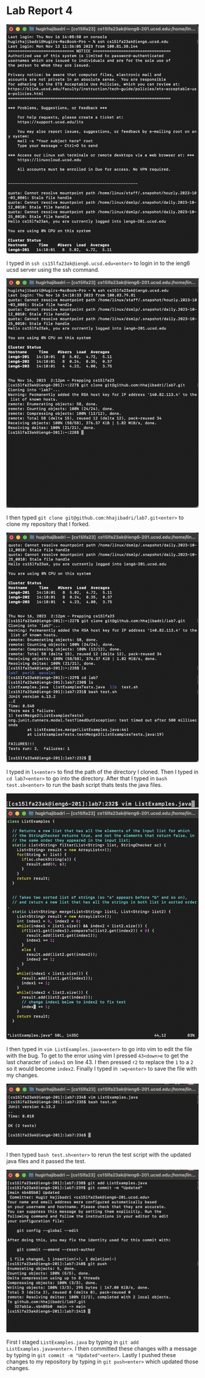 # Lab Report 4

![Image 1](img1.png)

I typed in `ssh cs15lfa23ak@ieng6.ucsd.edu<enter>` to login in to the ieng6 ucsd server using the ssh command.

![Image 2](img2.png)

I then typed `git clone git@github.com:hhajibadri/lab7.git<enter>` to clone my repository that I forked.

![Image 3](img3.png)

I typed in `ls<enter>` to find the path of the directory I cloned.
Then I typed in `cd lab7<enter>` to go into the directory.
After that I typed in `bash test.sh<enter>` to run the bash script thats tests the java files.

![Image 4](img4.png) ![Image 5](img5.png)

I then typed in `vim ListExamples.java<enter>` to go into vim to edit the file with the bug.
To get to the error using vim I pressed `43<down>e` to get the last character of `index1` on line 43.
I then pressed `r2` to replace the `1` to a `2` so it would become `index2`.
Finally I typed in `:wq<enter>` to save the file with my changes.

![Image 6](img6.png)

I then typed `bash test.sh<enter>` to rerun the test script with the updated java files and it passed the test.

![Image 7](img7.png)

First I staged `ListExamples.java` by typing in `git add ListExamples.java<enter>`.
I then committed these changes with a message by typing in `git commit -m "Updated"<enter>`.
Lastly I pushed these changes to my repository by typing in `git push<enter>` which updated those changes.





